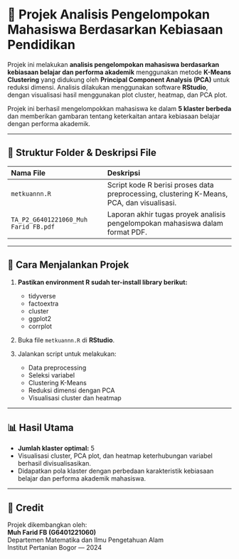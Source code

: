 # 📌 Projek Analisis Pengelompokan Mahasiswa Berdasarkan Kebiasaan Pendidikan

Projek ini melakukan **analisis pengelompokan mahasiswa berdasarkan kebiasaan belajar dan performa akademik** menggunakan metode **K-Means Clustering** yang didukung oleh **Principal Component Analysis (PCA)** untuk reduksi dimensi. Analisis dilakukan menggunakan software **RStudio**, dengan visualisasi hasil menggunakan plot cluster, heatmap, dan PCA plot.  

Projek ini berhasil mengelompokkan mahasiswa ke dalam **5 klaster berbeda** dan memberikan gambaran tentang keterkaitan antara kebiasaan belajar dengan performa akademik.

---

## 📂 Struktur Folder & Deskripsi File

| Nama File                                   | Deskripsi                                                                      |
|:--------------------------------------------|:-------------------------------------------------------------------------------|
| `metkuannn.R`                               | Script kode R berisi proses data preprocessing, clustering K-Means, PCA, dan visualisasi. |
| `TA_P2_G6401221060_Muh Farid FB.pdf`        | Laporan akhir tugas proyek analisis pengelompokan mahasiswa dalam format PDF. |

---

## 📑 Cara Menjalankan Projek

1. **Pastikan environment R sudah ter-install library berikut:**
   - tidyverse  
   - factoextra  
   - cluster  
   - ggplot2  
   - corrplot  

2. Buka file `metkuannn.R` di **RStudio**.

3. Jalankan script untuk melakukan:
   - Data preprocessing
   - Seleksi variabel
   - Clustering K-Means  
   - Reduksi dimensi dengan PCA  
   - Visualisasi cluster dan heatmap

---

## 📊 Hasil Utama
- **Jumlah klaster optimal:** 5  
- Visualisasi cluster, PCA plot, dan heatmap keterhubungan variabel berhasil divisualisasikan.
- Didapatkan pola klaster dengan perbedaan karakteristik kebiasaan belajar dan performa akademik mahasiswa.

---

## 📌 Credit
Projek dikembangkan oleh:  
**Muh Farid FB (G6401221060)**  
Departemen Matematika dan Ilmu Pengetahuan Alam  
Institut Pertanian Bogor — 2024
